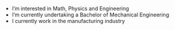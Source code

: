- I’m interested in Math, Physics and Engineering
- I’m currently undertaking a Bachelor of Mechanical Engineering
- I currently work in the manufacturing industry


<!---
roh6608/roh6608 is a ✨ special ✨ repository because its `README.md` (this file) appears on your GitHub profile.
You can click the Preview link to take a look at your changes.
--->
